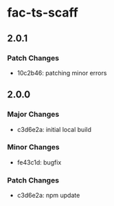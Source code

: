# fac-ts-scaff

## 2.0.1

### Patch Changes

- 10c2b46: patching minor errors

## 2.0.0

### Major Changes

- c3d6e2a: initial local build

### Minor Changes

- fe43c1d: bugfix

### Patch Changes

- c3d6e2a: npm update

